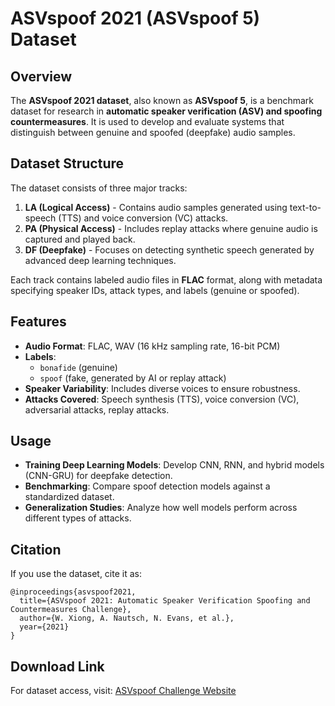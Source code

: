 # ASVspoof 2021 (ASVspoof 5) Dataset

## Overview
The **ASVspoof 2021 dataset**, also known as **ASVspoof 5**, is a benchmark dataset for research in **automatic speaker verification (ASV) and spoofing countermeasures**. It is used to develop and evaluate systems that distinguish between genuine and spoofed (deepfake) audio samples.

## Dataset Structure
The dataset consists of three major tracks:
1. **LA (Logical Access)** - Contains audio samples generated using text-to-speech (TTS) and voice conversion (VC) attacks.
2. **PA (Physical Access)** - Includes replay attacks where genuine audio is captured and played back.
3. **DF (Deepfake)** - Focuses on detecting synthetic speech generated by advanced deep learning techniques.

Each track contains labeled audio files in **FLAC** format, along with metadata specifying speaker IDs, attack types, and labels (genuine or spoofed).

## Features
- **Audio Format**: FLAC, WAV (16 kHz sampling rate, 16-bit PCM)
- **Labels**:
  - `bonafide` (genuine)
  - `spoof` (fake, generated by AI or replay attack)
- **Speaker Variability**: Includes diverse voices to ensure robustness.
- **Attacks Covered**: Speech synthesis (TTS), voice conversion (VC), adversarial attacks, replay attacks.

## Usage
- **Training Deep Learning Models**: Develop CNN, RNN, and hybrid models (CNN-GRU) for deepfake detection.
- **Benchmarking**: Compare spoof detection models against a standardized dataset.
- **Generalization Studies**: Analyze how well models perform across different types of attacks.

## Citation
If you use the dataset, cite it as:
```
@inproceedings{asvspoof2021,
  title={ASVspoof 2021: Automatic Speaker Verification Spoofing and Countermeasures Challenge},
  author={W. Xiong, A. Nautsch, N. Evans, et al.},
  year={2021}
}
```

## Download Link
For dataset access, visit: [ASVspoof Challenge Website](https://www.asvspoof.org/)

